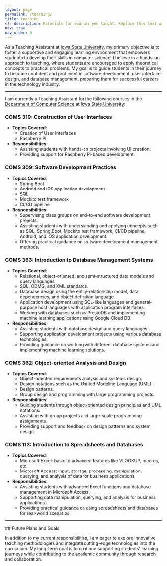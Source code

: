 ```yaml
---
layout: page
permalink: /teaching/
title: teaching
<!--description: Materials for courses you taught. Replace this text with your description. -->
nav: true
nav_order: 6
---
```

As a Teaching Assistant at [Iowa State University](https://www.iastate.edu/), my primary objective is to foster a supportive and engaging learning environment that empowers students to develop their skills in computer science. I believe in a hands-on approach to teaching, where students are encouraged to apply theoretical concepts to practical problems. My goal is to guide students in their journey to become confident and proficient in software development, user interface design, and database management, preparing them for successful careers in the technology industry.

<hr style="border: 1px solid gray">

<!--## Courses Taught/Mentorship-->

I am currently a Teaching Assistant for the following courses in the [Department of Computer Science](https://cs.iastate.edu/) at [Iowa State University](https://www.iastate.edu/):

### COMS 319: Construction of User Interfaces
- **Topics Covered**:
  - Creation of User Interfaces
  - Raspberry Pi
- **Responsibilities**:
  - Assisting students with hands-on projects involving UI creation.
  - Providing support for Raspberry Pi-based development.

### COMS 309: Software Development Practices
- **Topics Covered**:
  - Spring Boot
  - Android and iOS application development
  - SQL
  - Mockito test framework
  - CI/CD pipeline 
- **Responsibilities**:
  - Supervising class groups on end-to-end software development projects.
  - Assisting students with understanding and applying concepts such as SQL, Spring Boot, Mockito test framework, CI/CD pipeline, Android, and iOS application development.
  - Offering practical guidance on software development management methods.

### COMS 363: Introduction to Database Management Systems
- **Topics Covered**:
  - Relational, object-oriented, and semi-structured data models and query languages.
  - SQL, ODMG, and XML standards.
  - Database design using the entity-relationship model, data dependencies, and object definition language.
  - Application development using SQL-like languages and general-purpose host languages with application program interfaces.
  - Working with databases such as PrestoDB and implementing machine learning applications using Google Cloud DB.
- **Responsibilities**:
  - Assisting students with database design and query languages.
  - Supporting application development projects using various database technologies.
  - Providing guidance on working with different database systems and implementing machine learning solutions.
    
### COMS 362: Object-oriented Analysis and Design
- **Topics Covered**:
  - Object-oriented requirements analysis and systems design.
  - Design notations such as the Unified Modeling Language (UML).
  - Design patterns.
  - Group design and programming with large programming projects.
- **Responsibilities**:
  - Guiding students through object-oriented design principles and UML notations.
  - Assisting with group projects and large-scale programming assignments.
  - Providing support and feedback on design patterns and system design.
    
### COMS 113: Introduction to Spreadsheets and Databases
- **Topics Covered**:
  - Microsoft Excel: basic to advanced features like VLOOKUP, macros, etc.
  - Microsoft Access: input, storage, processing, manipulation, querying, and analysis of data for business applications.
- **Responsibilities**:
  - Assisting students with advanced Excel functions and database management in Microsoft Access.
  - Supporting data manipulation, querying, and analysis for business applications.
  - Providing practical guidance on using spreadsheets and databases for real-world scenarios.

<hr style="border: 1px solid gray">
## Future Plans and Goals

In addition to my current responsibilities, I am eager to explore innovative teaching methodologies and integrate cutting-edge technologies into the curriculum. My long-term goal is to continue supporting students' learning journeys while contributing to the academic community through research and collaboration.
